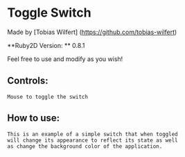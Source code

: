 # Toggle Switch

Made by [Tobias Wilfert] (https://github.com/tobias-wilfert)

**Ruby2D Version: ** 0.8.1

Feel free to use and modify as you wish!

## Controls:
    Mouse to toggle the switch
    
## How to use:
    This is an example of a simple switch that when toggled
    will change its appearance to reflect its state as well
    as change the background color of the application. 
